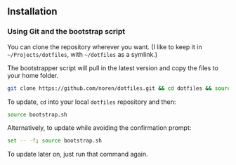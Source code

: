 ## Installation

### Using Git and the bootstrap script

You can clone the repository wherever you want. (I like to keep it in `~/Projects/dotfiles`, with `~/dotfiles` as a symlink.)

The bootstrapper script will pull in the latest version and copy the files to your home folder.

```bash
git clone https://github.com/noren/dotfiles.git && cd dotfiles && source bootstrap.sh
```

To update, `cd` into your local `dotfiles` repository and then:

```bash
source bootstrap.sh
```

Alternatively, to update while avoiding the confirmation prompt:

```bash
set -- -f; source bootstrap.sh
```

To update later on, just run that command again.

